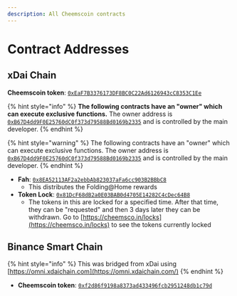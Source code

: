 ```yaml
---
description: All Cheemscoin contracts
---
```


# Contract Addresses

## xDai Chain

**Cheemscoin token**: [`0xEaF7B3376173DF8BC0C22Ad6126943cC8353C1Ee`](https://blockscout.com/xdai/mainnet/address/0xEaF7B3376173DF8BC0C22Ad6126943cC8353C1Ee/contracts)

{% hint style="info" %}
**The following contracts have an "owner" which can execute exclusive functions.** The owner address is [`0xB67D4dd9F0E25760dC0f373d79588Bd0169b2335`](https://blockscout.com/xdai/mainnet/address/0xB67D4dd9F0E25760dC0f373d79588Bd0169b2335/transactions) and is controlled by the main developer.
{% endhint %}

{% hint style="warning" %}
 The following contracts have an "owner" which can execute exclusive functions. The owner address is [`0xB67D4dd9F0E25760dC0f373d79588Bd0169b2335`](https://blockscout.com/xdai/mainnet/address/0xB67D4dd9F0E25760dC0f373d79588Bd0169b2335/transactions) and is controlled by the main developer.
{% endhint %}

* **Fah**: [`0x8EA52113AF2a2ebbAb823037aFa6cc903B2BBbC8`](https://blockscout.com/xdai/mainnet/address/0x8EA52113AF2a2ebbAb823037aFa6cc903B2BBbC8/transactions)
  * This distributes the Folding@Home rewards
* **Token Lock**: [`0x81DcF68dB2a0E03BAB0d4705E14282C4cDec64B8`](https://blockscout.com/xdai/mainnet/address/0x81DcF68dB2a0E03BAB0d4705E14282C4cDec64B8)
  * The tokens in this are locked for a specified time. After that time, they can be "requested" and then 3 days later they can be withdrawn. Go to [https://cheemsco.in/locks](https://cheemsco.in/locks) to see the tokens currently locked

## **Binance Smart Chain**

{% hint style="info" %}
This was bridged from xDai using [https://omni.xdaichain.com](https://omni.xdaichain.com/)
{% endhint %}

* **Cheemscoin token**: [`0xf2d86f9198a8373ad433496fcb2951248db1c79d`](https://bscscan.com/token/0xf2d86f9198a8373ad433496fcb2951248db1c79d) 



